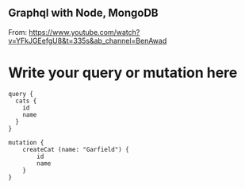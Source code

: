 ## Graphql with Node, MongoDB

From: https://www.youtube.com/watch?v=YFkJGEefgU8&t=335s&ab_channel=BenAwad

# Write your query or mutation here
```
query {
  cats {
    id
    name
  }
}
```

```
mutation {
    createCat (name: "Garfield") {
        id
        name
    }
}
```
